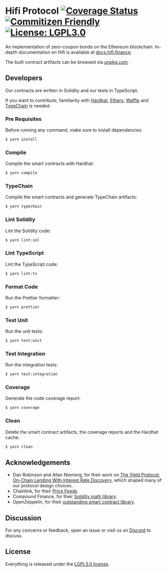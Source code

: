 # Hifi Protocol [![Coverage Status](https://coveralls.io/repos/github/hifi-finance/hifi-protocol/badge.svg?branch=main)](https://coveralls.io/github/hifi-finance/hifi-protocol?branch=main) [![Commitizen Friendly](https://img.shields.io/badge/commitizen-friendly-brightgreen.svg)](http://commitizen.github.io/cz-cli/) [![License: LGPL3.0](https://img.shields.io/badge/license-LGPL3.0-yellow.svg)](https://opensource.org/licenses/lgpl-3.0)

An implementation of zero-coupon bonds on the Ethereum blockchain. In-depth documentation on Hifi is available at [docs.hifi.finance](https://docs.hifi.finance).

The built contract artifacts can be browsed via [unpkg.com](https://unpkg.com/browse/@hifi/protocol@latest/).

## Developers

Our contracts are written in Solidity and our tests in TypeScript.

If you want to contribute, familiarity with [Hardhat](https://github.com/nomiclabs/hardhat), [Ethers](https://github.com/ethers-io/ethers.js),
[Waffle](https://github.com/EthWorks/Waffle) and [TypeChain](https://github.com/ethereum-ts/TypeChain) is needed.

### Pre Requisites

Before running any command, make sure to install dependencies:

```sh
$ yarn install
```

### Compile

Compile the smart contracts with Hardhat:

```sh
$ yarn compile
```

### TypeChain

Compile the smart contracts and generate TypeChain artifacts:

```sh
$ yarn typechain
```

### Lint Solidity

Lint the Solidity code:

```sh
$ yarn lint:sol
```

### Lint TypeScript

Lint the TypeScript code:

```sh
$ yarn lint:ts
```

### Format Code

Run the Prettier formatter:

```sh
$ yarn prettier
```

### Test Unit

Run the unit tests:

```sh
$ yarn test:unit
```

### Test Integration

Run the integration tests:

```sh
$ yarn test:integration
```

### Coverage

Generate the code coverage report:

```sh
$ yarn coverage
```

### Clean

Delete the smart contract artifacts, the coverage reports and the Hardhat cache:

```sh
$ yarn clean
```

## Acknowledgements

- Dan Robinson and Allan Niemerg, for their work on [The Yield Protocol: On-Chain Lending With Interest Rate
  Discovery](https://research.paradigm.xyz/Yield.pdf), which shaped many of our protocol design choices.
- Chainlink, for their [Price Feeds](https://docs.chain.link/docs/using-chainlink-reference-contracts).
- Compound Finance, for their [Solidity math library](https://compound.finance/docs#protocol-math).
- OpenZeppelin, for their [outstanding smart contract library](https://github.com/OpenZeppelin/openzeppelin-contracts/tree/master/contracts).

## Discussion

For any concerns or feedback, open an issue or visit us on [Discord](https://discord.gg/mhtSRz6) to discuss.

## License

Everything is released under the [LGPL3.0 license](./LICENSE.md).

